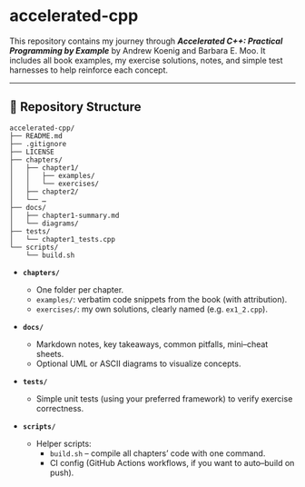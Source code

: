 # accelerated-cpp

This repository contains my journey through **_Accelerated C++: Practical Programming by Example_** by Andrew Koenig and Barbara E. Moo. It includes all book examples, my exercise solutions, notes, and simple test harnesses to help reinforce each concept.

---

## 📂 Repository Structure

```
accelerated-cpp/
├── README.md
├── .gitignore
├── LICENSE
├── chapters/
│   ├── chapter1/
│   │   ├── examples/
│   │   └── exercises/
│   ├── chapter2/
│   └── …
├── docs/
│   ├── chapter1-summary.md
│   └── diagrams/
├── tests/
│   └── chapter1_tests.cpp
└── scripts/
    └── build.sh
```

- **`chapters/`**  
  - One folder per chapter.  
  - `examples/`: verbatim code snippets from the book (with attribution).  
  - `exercises/`: my own solutions, clearly named (e.g. `ex1_2.cpp`).

- **`docs/`**  
  - Markdown notes, key takeaways, common pitfalls, mini–cheat sheets.  
  - Optional UML or ASCII diagrams to visualize concepts.

- **`tests/`**  
  - Simple unit tests (using your preferred framework) to verify exercise correctness.

- **`scripts/`**  
  - Helper scripts:  
    - `build.sh` – compile all chapters’ code with one command.  
    - CI config (GitHub Actions workflows, if you want to auto–build on push).

